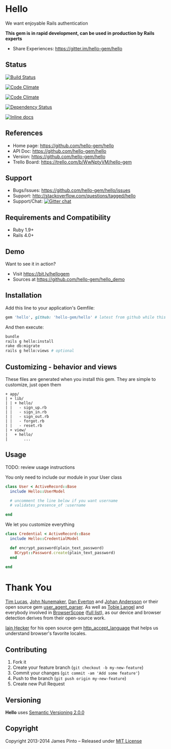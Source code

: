 # Hello

We want enjoyable Rails authentication

__This gem is in rapid development, can be used in production by Rails experts__

* Share Experiences: https://gitter.im/hello-gem/hello





## Status

[![Build Status](https://travis-ci.org/hello-gem/hello.svg?branch=master)](https://travis-ci.org/hello-gem/hello)

[![Code Climate](https://codeclimate.com/github/hello-gem/hello.png)](https://codeclimate.com/github/hello-gem/hello)

[![Code Climate](https://codeclimate.com/github/hello-gem/hello/coverage.png)](https://codeclimate.com/github/hello-gem/hello)

[![Dependency Status](https://gemnasium.com/hello-gem/hello.svg)](https://gemnasium.com/hello-gem/hello)

[![Inline docs](http://inch-ci.org/github/hello-gem/hello.png?branch=master)](http://inch-ci.org/github/hello-gem/hello)






## References

* Home page: https://github.com/hello-gem/hello
* API Doc: https://github.com/hello-gem/hello
* Version: https://github.com/hello-gem/hello
* Trello Board: https://trello.com/b/WwNptyVM/hello-gem

## Support

* Bugs/Issues: https://github.com/hello-gem/hello/issues
* Support: http://stackoverflow.com/questions/tagged/hello
* Support/Chat: [![Gitter chat](https://badges.gitter.im/hello-gem/hello.png)](https://gitter.im/hello-gem/hello)

## Requirements and Compatibility

* Ruby 1.9+
* Rails 4.0+

## Demo

Want to see it in action?

* Visit https://bit.ly/hellogem
* Sources at https://github.com/hello-gem/hello_demo






## Installation

Add this line to your application's Gemfile:

```ruby
gem 'hello', github: 'hello-gem/hello' # latest from github while this gem is in rapid development
```

And then execute:

```bash
bundle
rails g hello:install
rake db:migrate
rails g hello:views # optional
```

## Customizing - behavior and views

These files are generated when you install this gem.
They are simple to customize, just open them

    + app/
    | + lib/
    | | + hello/
    | |   - sign_up.rb
    | |   - sign_in.rb
    | |   - sign_out.rb
    | |   - forgot.rb
    | |   - reset.rb
    | + view/
    |   + hello/
    |       ...







## Usage

TODO: review usage instructions

You only need to include our module in your User class

```ruby
class User < ActiveRecord::Base
  include Hello::UserModel

  # uncomment the line below if you want username
  # validates_presence_of :username

end
```

We let you customize everything

```ruby
class Credential < ActiveRecord::Base
  include Hello::CredentialModel

  def encrypt_password(plain_text_password)
    BCrypt::Password.create(plain_text_password)
  end

end
```








# Thank You

[Tim Lucas](https://github.com/toolmantim), [John Nunemaker](https://github.com/jnunemaker), [Dan Everton](https://github.com/deverton) and [Johan Andersson](https://github.com/rejeep) or their open source gem [user_agent_parser](https://github.com/toolmantim/user_agent_parser). As well as [Tobie Langel](https://github.com/tobie) and everybody involved in [BrowserScope](http://www.browserscope.org/) ([full list](https://code.google.com/p/browserscope/people/list)), as our device and browser detection derives from their open-source work.

[Iain Hecker](https://github.com/iain) for his open source gem [http_accept_language](https://github.com/iain/http_accept_language) that helps us understand browser's favorite locales.






## Contributing

1. Fork it
2. Create your feature branch (`git checkout -b my-new-feature`)
3. Commit your changes (`git commit -am 'Add some feature'`)
4. Push to the branch (`git push origin my-new-feature`)
5. Create new Pull Request

## Versioning

__Hello__ uses [Semantic Versioning 2.0.0](http://semver.org)

## Copyright

Copyright 2013-2014 James Pinto – Released under [MIT License](http://www.opensource.org/licenses/MIT)
